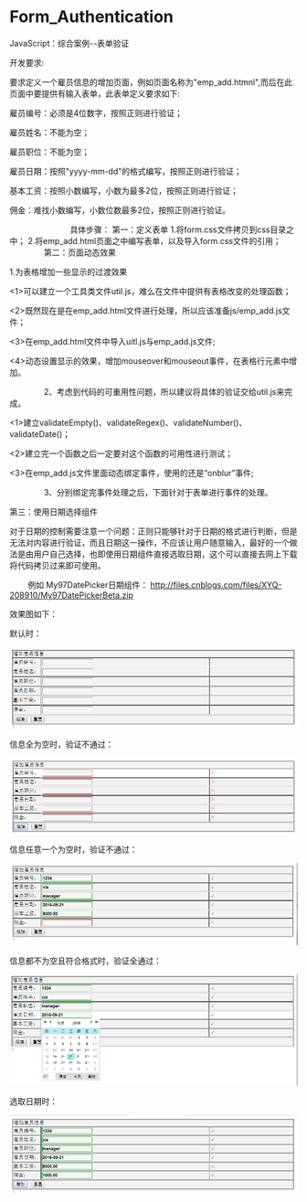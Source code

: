 # Form_Authentication
JavaScript：综合案例--表单验证

开发要求:

要求定义一个雇员信息的增加页面，例如页面名称为"emp_add.htmnl",而后在此页面中要提供有输入表单，此表单定义要求如下: 

雇员编号：必须是4位数字，按照正则进行验证；

雇员姓名：不能为空；

雇员职位：不能为空；

雇员日期：按照"yyyy-mm-dd"的格式编写，按照正则进行验证；

基本工资：按照小数编写，小数为最多2位，按照正则进行验证；

佣金：难找小数编写，小数位数最多2位，按照正则进行验证。

　　
　　　　　
具体步骤：
第一：定义表单 
1.将form.css文件拷贝到css目录之中；
2.将emp_add.html页面之中编写表单，以及导入form.css文件的引用；
　　　　
第二：页面动态效果

1.为表格增加一些显示的过渡效果

<1>可以建立一个工具类文件util.js，难么在文件中提供有表格改变的处理函数；

<2>既然现在是在emp_add.html文件进行处理，所以应该准备js/emp_add.js文件；

<3>在emp_add.html文件中导入uitl.js与emp_add.js文件;

<4>动态设置显示的效果，增加mouseover和mouseout事件，在表格行元素中增加。

　　　　
2、考虑到代码的可重用性问题，所以建议将具体的验证交给util.js来完成。

<1>建立validateEmpty()、validateRegex()、validateNumber()、validateDate()；

<2>建立完一个函数之后一定要对这个函数的可用性进行测试；

<3>在emp_add.js文件里面动态绑定事件，使用的还是“onblur”事件;

　　　　
3、分别绑定完事件处理之后，下面针对于表单进行事件的处理。

第三：使用日期选择组件

对于日期的控制需要注意一个问题：正则只能够针对于日期的格式进行判断，但是无法对内容进行验证，而且日期这一操作，不应该让用户随意输入，最好的一个做法是由用户自己选择，也即使用日期组件直接选取日期，这个可以直接去网上下载将代码拷贝过来即可使用。

　　
例如 My97DatePicker日期组件： http://files.cnblogs.com/files/XYQ-208910/My97DatePickerBeta.zip

效果图如下：

默认时：

![image](https://github.com/xiayuanquan/Form_Authentication/blob/master/screenshots/10.png)

信息全为空时，验证不通过：

![image](https://github.com/xiayuanquan/Form_Authentication/blob/master/screenshots/11.png)

信息任意一个为空时，验证不通过：

![image](https://github.com/xiayuanquan/Form_Authentication/blob/master/screenshots/14.png)

信息都不为空且符合格式时，验证全通过：

![image](https://github.com/xiayuanquan/Form_Authentication/blob/master/screenshots/13.png)

选取日期时：

![image](https://github.com/xiayuanquan/Form_Authentication/blob/master/screenshots/12.png)


